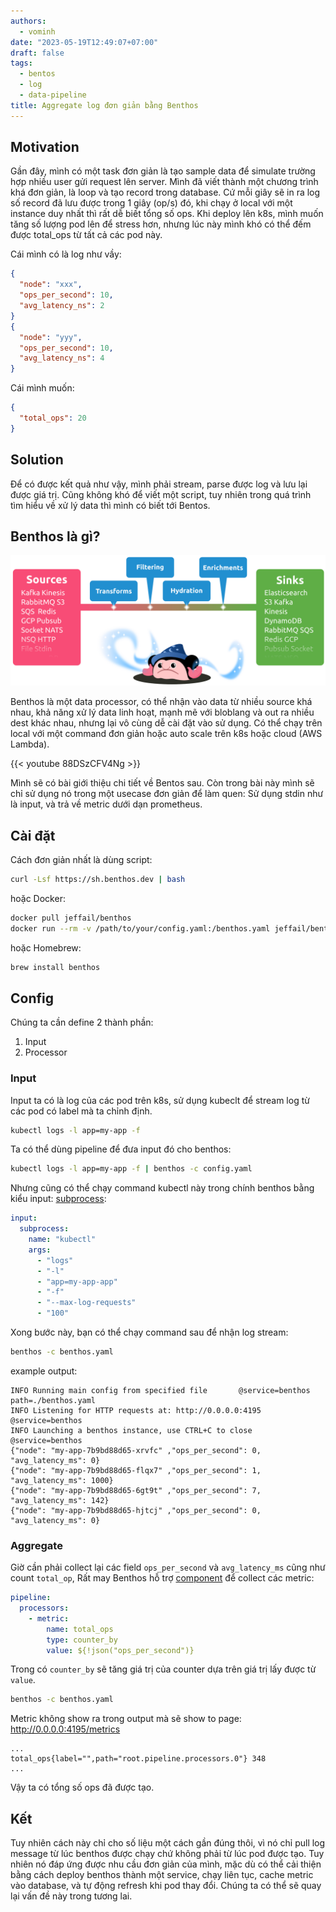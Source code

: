 ```yaml
---
authors:
  - vominh
date: "2023-05-19T12:49:07+07:00"
draft: false
tags:
  - bentos
  - log
  - data-pipeline
title: Aggregate log đơn giản bằng Benthos
---
```


## Motivation

Gần đây, mình có một task đơn giản là tạo sample data để simulate trường hợp nhiều user gửi request lên server. Mình đã viết thành một chương trình khá đơn giản, là loop và tạo record trong database. Cứ mỗi giây sẽ in ra log số record đã lưu được trong 1 giây (op/s) đó, khi chạy ở local với một instance duy nhất thì rất dễ biết tổng số ops. Khi deploy lên k8s, mình muốn tăng số lượng pod lên để stress hơn, nhưng lúc này mình khó có thể đếm được total_ops từ tất cả các pod này.

Cái mình có là log như vầy:

```json
{
  "node": "xxx",
  "ops_per_second": 10,
  "avg_latency_ns": 2
}
{
  "node": "yyy",
  "ops_per_second": 10,
  "avg_latency_ns": 4
}
```

Cái mình muốn:

```json
{
  "total_ops": 20
}
```

## Solution

Để có được kết quả như vậy, mình phải stream, parse được log và lưu lại được giá trị. Cũng không khó để viết một script, tuy nhiên trong quá trình tìm hiểu về xử lý data thì mình có biết tới Bentos.

## Benthos là gì?

![img_1.png](img_1.png)

Benthos là một data processor, có thể nhận vào data từ nhiều source khá nhau, khả năng xử lý data linh hoạt, mạnh mẽ với bloblang và out ra nhiều dest khác nhau, nhưng lại vô cùng dễ cài đặt vào sử dụng. Có thể chạy trên local với một command đơn giản hoặc auto scale trên k8s hoặc cloud (AWS Lambda).

{{< youtube 88DSzCFV4Ng >}}

Mình sẽ có bài giới thiệu chi tiết về Bentos sau. Còn trong bài này mình sẽ chỉ sử dụng nó trong một usecase đơn giản để làm quen: Sử dụng stdin như là input, và trả về metric dưới dạn prometheus.

## Cài đặt

Cách đơn giản nhất là dùng script:

```bash
curl -Lsf https://sh.benthos.dev | bash
```

hoặc Docker:

```bash
docker pull jeffail/benthos
docker run --rm -v /path/to/your/config.yaml:/benthos.yaml jeffail/benthos
```

hoặc Homebrew:

```bash
brew install benthos
```

## Config

Chúng ta cần define 2 thành phần:

1. Input
2. Processor

### Input

Input ta có là log của các pod trên k8s, sử dụng kubeclt để stream log từ các pod có label mà ta chỉnh định.

```bash
kubectl logs -l app=my-app -f
```

Ta có thể dùng pipeline để đưa input đó cho benthos:

```bash
kubectl logs -l app=my-app -f | benthos -c config.yaml
```

Nhưng cũng có thể chạy command kubectl này trong chính benthos bằng kiểu input: [subprocess](https://www.benthos.dev/docs/components/processors/subprocess/):

```yaml
input:
  subprocess:
    name: "kubectl"
    args:
      - "logs"
      - "-l"
      - "app=my-app-app"
      - "-f"
      - "--max-log-requests"
      - "100"
```

Xong bước này, bạn có thể chạy command sau để nhận log stream:

```bash
benthos -c benthos.yaml
```

example output:

```log
INFO Running main config from specified file       @service=benthos path=./benthos.yaml
INFO Listening for HTTP requests at: http://0.0.0.0:4195  @service=benthos
INFO Launching a benthos instance, use CTRL+C to close  @service=benthos
{"node": "my-app-7b9bd88d65-xrvfc" ,"ops_per_second": 0, "avg_latency_ms": 0}
{"node": "my-app-7b9bd88d65-flqx7" ,"ops_per_second": 1, "avg_latency_ms": 1000}
{"node": "my-app-7b9bd88d65-6gt9t" ,"ops_per_second": 7, "avg_latency_ms": 142}
{"node": "my-app-7b9bd88d65-hjtcj" ,"ops_per_second": 0, "avg_latency_ms": 0}
```

### Aggregate

Giờ cần phải collect lại các field `ops_per_second` và `avg_latency_ms` cũng như count `total_op`, Rất may Benthos hỗ trợ [component](https://www.benthos.dev/docs/components/metrics/about) để collect các metric:

```yaml
pipeline:
  processors:
    - metric:
        name: total_ops
        type: counter_by
        value: ${!json("ops_per_second")}
```

Trong có `counter_by` sẽ tăng giá trị của counter dựa trên giá trị lấy được từ `value`.

```bash
benthos -c benthos.yaml
```

Metric không show ra trong output mà sẽ show to page: http://0.0.0.0:4195/metrics

```
...
total_ops{label="",path="root.pipeline.processors.0"} 348
...
```

Vậy ta có tổng số ops đã được tạo.

## Kết

Tuy nhiên cách này chỉ cho số liệu một cách gần đúng thôi, vì nó chỉ pull log message từ lúc benthos được chạy chứ không phải từ lúc pod được tạo. Tuy nhiên nó đáp ứng được nhu cầu đơn giản của mình, mặc dù có thể cải thiện bằng cách deploy benthos thành một service, chạy liên tục, cache metric vào database, và tự động refresh khi pod thay đổi. Chúng ta có thể sẽ quay lại vấn đề này trong tương lai.
